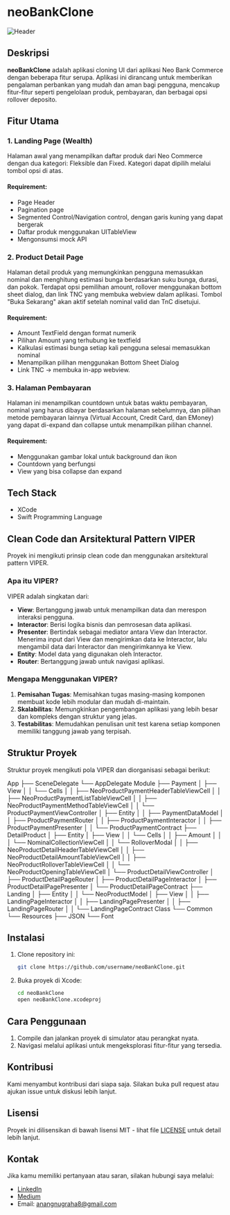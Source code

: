 # neoBankClone
![Header](https://imgtr.ee/images/2024/07/10/1e4bc234e43bef51f3d1bada850cc77c.png)

## Deskripsi
**neoBankClone** adalah aplikasi cloning UI dari aplikasi Neo Bank Commerce dengan beberapa fitur serupa. Aplikasi ini dirancang untuk memberikan pengalaman perbankan yang mudah dan aman bagi pengguna, mencakup fitur-fitur seperti pengelolaan produk, pembayaran, dan berbagai opsi rollover deposito.

## Fitur Utama
### 1. Landing Page (Wealth)
Halaman awal yang menampilkan daftar produk dari Neo Commerce dengan dua kategori: Fleksible dan Fixed. Kategori dapat dipilih melalui tombol opsi di atas.

#### Requirement:
- Page Header
- Pagination page
- Segmented Control/Navigation control, dengan garis kuning yang dapat bergerak
- Daftar produk menggunakan UITableView
- Mengonsumsi mock API

### 2. Product Detail Page
Halaman detail produk yang memungkinkan pengguna memasukkan nominal dan menghitung estimasi bunga berdasarkan suku bunga, durasi, dan pokok. Terdapat opsi pemilihan amount, rollover menggunakan bottom sheet dialog, dan link TNC yang membuka webview dalam aplikasi. Tombol "Buka Sekarang" akan aktif setelah nominal valid dan TnC disetujui.

#### Requirement:
- Amount TextField dengan format numerik
- Pilihan Amount yang terhubung ke textfield
- Kalkulasi estimasi bunga setiap kali pengguna selesai memasukkan nominal
- Menampilkan pilihan menggunakan Bottom Sheet Dialog
- Link TNC -> membuka in-app webview.

### 3. Halaman Pembayaran
Halaman ini menampilkan countdown untuk batas waktu pembayaran, nominal yang harus dibayar berdasarkan halaman sebelumnya, dan pilihan metode pembayaran lainnya (Virtual Account, Credit Card, dan EMoney) yang dapat di-expand dan collapse untuk menampilkan pilihan channel.

#### Requirement:
- Menggunakan gambar lokal untuk background dan ikon
- Countdown yang berfungsi
- View yang bisa collapse dan expand

## Tech Stack
- XCode
- Swift Programming Language

## Clean Code dan Arsitektural Pattern VIPER
Proyek ini mengikuti prinsip clean code dan menggunakan arsitektural pattern VIPER. 

### Apa itu VIPER?
VIPER adalah singkatan dari:
- **View**: Bertanggung jawab untuk menampilkan data dan merespon interaksi pengguna.
- **Interactor**: Berisi logika bisnis dan pemrosesan data aplikasi.
- **Presenter**: Bertindak sebagai mediator antara View dan Interactor. Menerima input dari View dan mengirimkan data ke Interactor, lalu mengambil data dari Interactor dan mengirimkannya ke View.
- **Entity**: Model data yang digunakan oleh Interactor.
- **Router**: Bertanggung jawab untuk navigasi aplikasi.

### Mengapa Menggunakan VIPER?
1. **Pemisahan Tugas**: Memisahkan tugas masing-masing komponen membuat kode lebih modular dan mudah di-maintain.
2. **Skalabilitas**: Memungkinkan pengembangan aplikasi yang lebih besar dan kompleks dengan struktur yang jelas.
3. **Testabilitas**: Memudahkan penulisan unit test karena setiap komponen memiliki tanggung jawab yang terpisah.

## Struktur Proyek
Struktur proyek mengikuti pola VIPER dan diorganisasi sebagai berikut:

App
├── SceneDelegate
└── AppDelegate
Module
├── Payment
│ ├── View
│ │ └── Cells
│ │ ├── NeoProductPaymentHeaderTableViewCell
│ │ ├── NeoProductPaymentListTableViewCell
│ │ ├── NeoProductPaymentMethodTableViewCell
│ │ └── ProductPaymentViewController
│ ├── Entity
│ │ ├── PaymentDataModel
│ │ ├── ProductPaymentRouter
│ │ ├── ProductPaymentInteractor
│ │ ├── ProductPaymentPresenter
│ │ └── ProductPaymentContract
├── DetailProduct
│ ├── Entity
│ ├── View
│ │ └── Cells
│ │ ├── Amount
│ │ │ └── NominalCollectionViewCell
│ │ └── RolloverModal
│ │ ├── NeoProductDetailHeaderTableViewCell
│ │ ├── NeoProductDetailAmountTableViewCell
│ │ ├── NeoProductRolloverTableViewCell
│ │ └── NeoProductOpeningTableViewCell
│ └── ProductDetailViewController
│ ├── ProductDetailPageRouter
│ ├── ProductDetailPageInteractor
│ ├── ProductDetailPagePresenter
│ └── ProductDetailPageContract
├── Landing
│ ├── Entity
│ │ └── NeoProductModel
│ ├── View
│ │ ├── LandingPageInteractor
│ │ ├── LandingPagePresenter
│ │ ├── LandingPageRouter
│ │ └── LandingPageContract
Class
└── Common
└── Resources
├── JSON
└── Font


## Instalasi
1. Clone repository ini:
    ```bash
    git clone https://github.com/username/neoBankClone.git
    ```
2. Buka proyek di Xcode:
    ```bash
    cd neoBankClone
    open neoBankClone.xcodeproj
    ```

## Cara Penggunaan
1. Compile dan jalankan proyek di simulator atau perangkat nyata.
2. Navigasi melalui aplikasi untuk mengeksplorasi fitur-fitur yang tersedia.

## Kontribusi
Kami menyambut kontribusi dari siapa saja. Silakan buka pull request atau ajukan issue untuk diskusi lebih lanjut.

## Lisensi
Proyek ini dilisensikan di bawah lisensi MIT - lihat file [LICENSE](LICENSE) untuk detail lebih lanjut.

## Kontak
Jika kamu memiliki pertanyaan atau saran, silakan hubungi saya melalui:
- [LinkedIn](https://www.linkedin.com/in/anangnugraha/)
- [Medium](https://anangnugraha.medium.com/)
- Email: anangnugraha8@gmail.com

